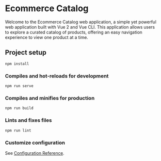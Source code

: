 # Ecommerce Catalog
Welcome to the Ecommerce Catalog web application, a simple yet powerful web application built with Vue 2 and Vue CLI. This application allows users to explore a curated catalog of products, offering an easy navigation experience to view one product at a time.

## Project setup
```
npm install
```

### Compiles and hot-reloads for development
```
npm run serve
```

### Compiles and minifies for production
```
npm run build
```

### Lints and fixes files
```
npm run lint
```

### Customize configuration
See [Configuration Reference](https://cli.vuejs.org/config/).
